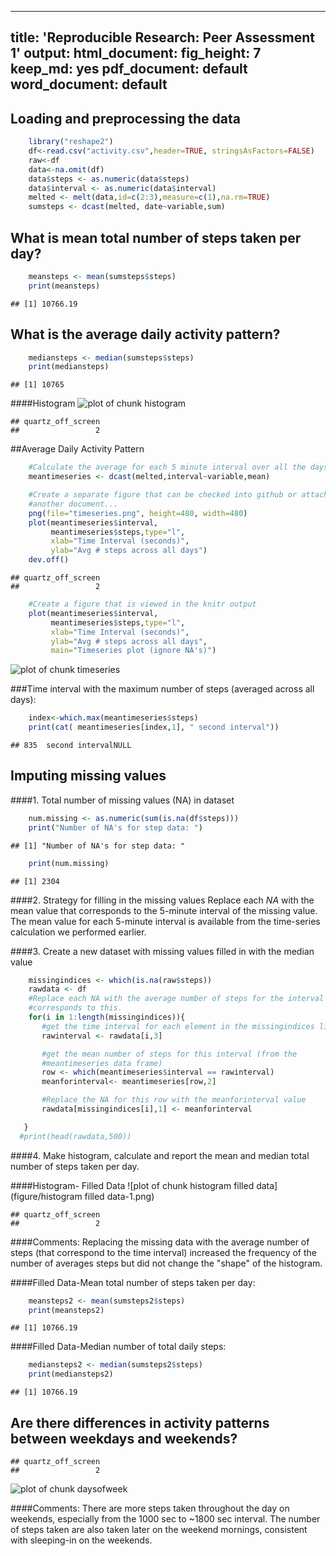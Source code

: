 <!-- rmarkdown v1 -->

---
title: 'Reproducible Research: Peer Assessment 1'
output:
  html_document:
    fig_height: 7
    keep_md: yes
  pdf_document: default
  word_document: default
---


## Loading and preprocessing the data

```r
    library("reshape2")
    df<-read.csv("activity.csv",header=TRUE, stringsAsFactors=FALSE)
    raw<-df
    data<-na.omit(df)
    data$steps <- as.numeric(data$steps)
    data$interval <- as.numeric(data$interval)
    melted <- melt(data,id=c(2:3),measure=c(1),na.rm=TRUE)
    sumsteps <- dcast(melted, date~variable,sum)
```


## What is mean total number of steps taken per day?

```r
    meansteps <- mean(sumsteps$steps)
    print(meansteps)
```

```
## [1] 10766.19
```


## What is the average daily activity pattern?

```r
    mediansteps <- median(sumsteps$steps)
    print(mediansteps)
```

```
## [1] 10765
```

####Histogram
![plot of chunk histogram](figure/histogram-1.png) 

```
## quartz_off_screen 
##                 2
```

##Average Daily Activity Pattern

```r
    #Calculate the average for each 5 minute interval over all the days
    meantimeseries <- dcast(melted,interval~variable,mean)

    #Create a separate figure that can be checked into github or attached to
    #another document...
    png(file="timeseries.png", height=480, width=480)
    plot(meantimeseries$interval,
         meantimeseries$steps,type="l",
         xlab="Time Interval (seconds)",
         ylab="Avg # steps across all days")
    dev.off()
```

```
## quartz_off_screen 
##                 2
```

```r
    #Create a figure that is viewed in the knitr output
    plot(meantimeseries$interval,
         meantimeseries$steps,type="l",
         xlab="Time Interval (seconds)",
         ylab="Avg # steps across all days",
         main="Timeseries plot (ignore NA's)")
```

![plot of chunk timeseries](figure/timeseries-1.png) 

###Time interval with the maximum number of steps (averaged across all days):

```r
    index<-which.max(meantimeseries$steps)
    print(cat( meantimeseries[index,1], " second interval"))
```

```
## 835  second intervalNULL
```

## Imputing missing values

####1.  Total number of missing values (NA) in dataset

```r
    num.missing <- as.numeric(sum(is.na(df$steps)))
    print("Number of NA's for step data: ")
```

```
## [1] "Number of NA's for step data: "
```

```r
    print(num.missing)
```

```
## [1] 2304
```

####2.  Strategy for filling in the missing values
Replace each *NA* with the mean value that corresponds to the 5-minute interval
of the missing value.  The mean value for each 5-minute interval is available
from the time-series calculation we performed earlier.  


####3.  Create a new dataset with missing values filled in with the median value

```r
    missingindices <- which(is.na(raw$steps))
    rawdata <- df
    #Replace each NA with the average number of steps for the interval that
    #corresponds to this.
    for(i in 1:length(missingindices)){
       #get the time interval for each element in the missingindices list/vector
       rawinterval <- rawdata[i,3]

       #get the mean number of steps for this interval (from the
       #meantimeseries data frame)
       row <- which(meantimeseries$interval == rawinterval)
       meanforinterval<- meantimeseries[row,2]

       #Replace the NA for this row with the meanforinterval value
       rawdata[missingindices[i],1] <- meanforinterval

   }
  #print(head(rawdata,500))
```

####4. Make histogram, calculate and report the mean and median total number of steps taken per day.

####Histogram- Filled Data
![plot of chunk histogram filled data](figure/histogram filled data-1.png) 

```
## quartz_off_screen 
##                 2
```
####Comments:
Replacing the missing data with the average number of steps (that correspond to
the time interval) increased the frequency of the number of averages steps but
did not change the "shape" of the histogram.


####Filled Data-Mean total number of steps taken per day:

```r
    meansteps2 <- mean(sumsteps2$steps)
    print(meansteps2)
```

```
## [1] 10766.19
```

####Filled Data-Median number of total daily steps:

```r
    mediansteps2 <- median(sumsteps2$steps)
    print(mediansteps2)
```

```
## [1] 10766.19
```


## Are there differences in activity patterns between weekdays and weekends?

```
## quartz_off_screen 
##                 2
```

![plot of chunk daysofweek](figure/daysofweek-1.png) 

####Comments:
There are more steps taken throughout the day on weekends, especially from the
1000 sec to ~1800 sec interval.  The number of steps taken are also taken later
on the weekend mornings, consistent with sleeping-in on the weekends.





